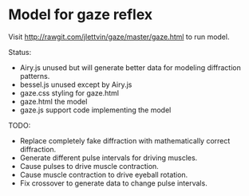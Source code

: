 # Model for gaze reflex

Visit http://rawgit.com/jlettvin/gaze/master/gaze.html to run model.

Status:

* Airy.js unused but will generate better data for modeling diffraction patterns.
* bessel.js unused except by Airy.js
* gaze.css styling for gaze.html
* gaze.html the model
* gaze.js support code implementing the model

TODO:

* Replace completely fake diffraction with mathematically correct diffraction.
* Generate different pulse intervals for driving muscles.
* Cause pulses to drive muscle contraction.
* Cause muscle contraction to drive eyeball rotation.
* Fix crossover to generate data to change pulse intervals.
